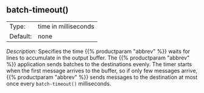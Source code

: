 ---
---
<!-- DISCLAIMER: This file is based on the syslog-ng Open Source Edition documentation https://github.com/balabit/syslog-ng-ose-guides/commit/2f4a52ee61d1ea9ad27cb4f3168b95408fddfdf2 and is used under the terms of The syslog-ng Open Source Edition Documentation License. The file has been modified by Axoflow. -->

## batch-timeout()

|          |                      |
| -------- | -------------------- |
| Type:    | time in milliseconds |
| Default: | none                 |

*Description:* Specifies the time {{% productparam "abbrev" %}} waits for lines to accumulate in the output buffer. The {{% productparam "abbrev" %}} application sends batches to the destinations evenly. The timer starts when the first message arrives to the buffer, so if only few messages arrive, {{% productparam "abbrev" %}} sends messages to the destination at most once every `batch-timeout()` milliseconds.

